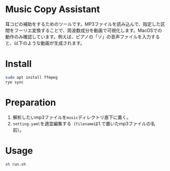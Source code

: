 # Music Copy Assistant
耳コピの補助をするためのツールです。MP3ファイルを読み込んで、指定した区間をフーリエ変換することで、周波数成分を動画で可視化します。MacOSでの動作のみ確認しています。例えば、ピアノの「ソ」の音声ファイルを入力すると、以下のような動画が生成されます。


# Install
```bash
sudo apt install ffmpeg
rye sync
```

# Preparation
1. 解析したいmp3ファイルを`music`ディレクトリ直下に置く。
2. `setting.yaml`を適宜編集する（`filename`は1.で置いたmp3ファイルの名前）。

# Usage
```bash
sh run.sh
```
